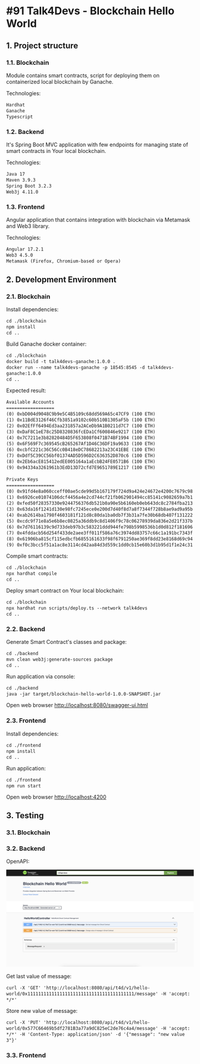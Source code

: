 # #91 Talk4Devs - Blockchain Hello World

## 1. Project structure

### 1.1. Blockchain

Module contains smart contracts, script for deploying them on containerized local blockchain by Ganache.

Technologies:

```text
Hardhat
Ganache
Typescript
```

### 1.2. Backend

It's Spring Boot MVC application with few endpoints for managing state of smart contracts in Your local blockchain.

Technologies:

```text
Java 17
Maven 3.9.3
Spring Boot 3.2.3
Web3j 4.11.0
```

### 1.3. Frontend

Angular application that contains integration with blockchain via Metamask and Web3 library.

Technologies:

```text
Angular 17.2.1
Web3 4.5.0
Metamask (Firefox, Chromium-based or Opera)
```

## 2. Development Environment

### 2.1. Blockchain

Install dependencies:

```shell
cd ./blockchain
npm install
cd ..
```

Build Ganache docker container:

```shell
cd ./blockchain
docker build -t talk4devs-ganache:1.0.0 .
docker run --name talk4devs-ganache -p 18545:8545 -d talk4devs-ganache:1.0.0
cd ..
```

Expected result:

```text
Available Accounts
==================
(0) 0xbD004d9048C9b9e5C4B5109c68dd569A65c47CF9 (100 ETH)
(1) 0x11BdE3126f46Cfb3851a9102c60b510B1305aF5b (100 ETH)
(2) 0x02EfFf6494Ed3aa231857a2ACeDb9A1B0211d7C7 (100 ETH)
(3) 0xDaF8C1eE78c25D8320836fcEDa1Cf600846e9217 (100 ETH)
(4) 0x7C7211e3b82820484D5F653808f0471B74BF1994 (100 ETH)
(5) 0x6F569F7c369545cB265267Af1D46C36DF19a9633 (100 ETH)
(6) 0xcbfC221c36C56Cc0B418eDC78682213a23C41EBE (100 ETH)
(7) 0xDdf5C39CC56bf01374AD5D596D2C636352D870c6 (100 ETH)
(8) 0x2Eb6acE815412edEE005164a1aEcbB24FE0571B6 (100 ETH)
(9) 0x94334a3261961b3EdD13D72cfd7E9651789E1217 (100 ETH)

Private Keys
==================
(0) 0x91fd4e8a060cceff00ae5cde99d5b167179f724d9a424e24672e4200c7679c98
(1) 0x6926ce01074106dcf4456a4e2cd744cf21fb062901494cc85141c9082659a7b1
(2) 0xfed50f28357330e9244756376db521b0a90e5b6160eb0eb643dc8c2784fba213
(3) 0x63da16f1241d130e98fc7245ece0e200d7d40f8d7a8f7344f728b8ae9ad9a95b
(4) 0xab2614ba1798f4603181f121d8c80da1ba0db7f3b31a7fe30b68db407f131222
(5) 0xcdc9f71e8a5e6b8ec0825a36ddb9c8d1406f9c78c06278939da836e2d21f337b
(6) 0x7d76116139c9d733deb97b3c583221ddd944fe798b5998536b1d0d812f181696
(7) 0x4fddacb56d254f433de2aee3ff011f586a76c3974dd83757c66c1a191bc7343f
(8) 0x61906ba815cf115edbcfb6855161633f98f6791250ae369f8dd23e8168d69c94
(9) 0xf0c3bcc5f51a1ac8e3114cd42aa84d3d559c1dd0cb15e60b3d1b95d1f1e24c31
```

Compile smart contracts:

```shell
cd ./blockchain
npx hardhat compile
cd ..
```

Deploy smart contract on Your local blockchain:

```shell
cd ./blockchain
npx hardhat run scripts/deploy.ts --network talk4devs
cd ..
```

### 2.2. Backend

Generate Smart Contract's classes and package:

```shell
cd ./backend
mvn clean web3j:generate-sources package
cd ..
```

Run application via console:
```shell
cd ./backend
java -jar target/blockchain-hello-world-1.0.0-SNAPSHOT.jar
```

Open web browser [http://localhost:8080/swagger-ui.html](http://localhost:8080/swagger-ui.html)

### 2.3. Frontend

Install dependencies:

```shell
cd ./frontend
npm install
cd ..
```

Run application:

```shell
cd ./frontend
npm run start
```

Open web browser [http://localhost:4200](http://localhost:4200)

## 3. Testing

### 3.1. Blockchain



### 3.2. Backend

OpenAPI:

![Swagger documentation](misc/swagger.png)

Get last value of message:

```shell
curl -X 'GET' 'http://localhost:8080/api/t4d/v1/hello-world/0x1111111111111111111111111111111111111111/message' -H 'accept: */*'
```

Store new value of message:

```shell
curl -X 'PUT' 'http://localhost:8080/api/t4d/v1/hello-world/0x577C66469b5df2781B3a77a9dC825eC2de76c4a4/message' -H 'accept: */*' -H 'Content-Type: application/json' -d '{"message": "new value 3"}'
```

### 3.3. Frontend
